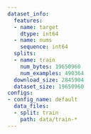 ```yaml
---
dataset_info:
  features:
  - name: target
    dtype: int64
  - name: nums
    sequence: int64
  splits:
  - name: train
    num_bytes: 19650960
    num_examples: 490364
  download_size: 2845904
  dataset_size: 19650960
configs:
- config_name: default
  data_files:
  - split: train
    path: data/train-*
---
```


